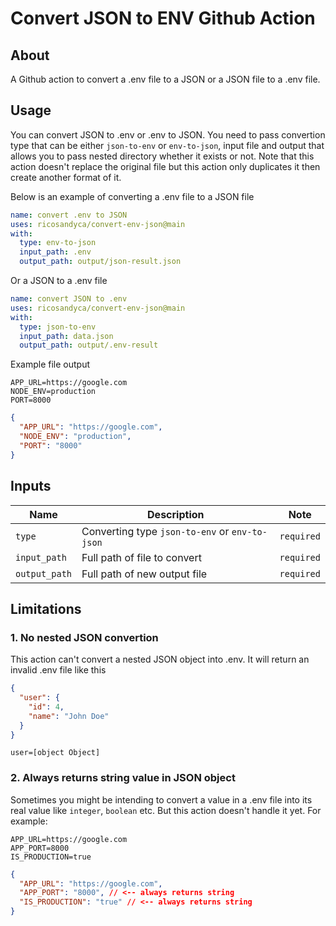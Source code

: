 # Convert JSON to ENV Github Action

## About

A Github action to convert a .env file to a JSON or a JSON file to a
.env file.

## Usage

You can convert JSON to .env or .env to JSON. You need to pass convertion
type that can be either `json-to-env` or `env-to-json`, input file and
output that allows you to pass nested directory whether it exists or not.
Note that this action doesn't replace the original file but this action
only duplicates it then create another format of it.

Below is an example of converting a .env file to a JSON file

```yml
name: convert .env to JSON
uses: ricosandyca/convert-env-json@main
with:
  type: env-to-json
  input_path: .env
  output_path: output/json-result.json
```

Or a JSON to a .env file

```yml
name: convert JSON to .env
uses: ricosandyca/convert-env-json@main
with:
  type: json-to-env
  input_path: data.json
  output_path: output/.env-result
```

Example file output

```
APP_URL=https://google.com
NODE_ENV=production
PORT=8000
```

```json
{
  "APP_URL": "https://google.com",
  "NODE_ENV": "production",
  "PORT": "8000"
}
```

## Inputs

| Name          | Description                                    | Note       |
| ------------- | ---------------------------------------------- | ---------- |
| `type`        | Converting type `json-to-env` or `env-to-json` | `required` |
| `input_path`  | Full path of file to convert                   | `required` |
| `output_path` | Full path of new output file                   | `required` |

## Limitations

### 1. No nested JSON convertion

This action can't convert a nested JSON object into .env. It will return
an invalid .env file like this

```json
{
  "user": {
    "id": 4,
    "name": "John Doe"
  }
}
```

```
user=[object Object]
```

### 2. Always returns string value in JSON object

Sometimes you might be intending to convert a value in a .env file into
its real value like `integer`, `boolean` etc. But this action doesn't
handle it yet. For example:

```
APP_URL=https://google.com
APP_PORT=8000
IS_PRODUCTION=true
```

```json
{
  "APP_URL": "https://google.com",
  "APP_PORT": "8000", // <-- always returns string
  "IS_PRODUCTION": "true" // <-- always returns string
}
```

